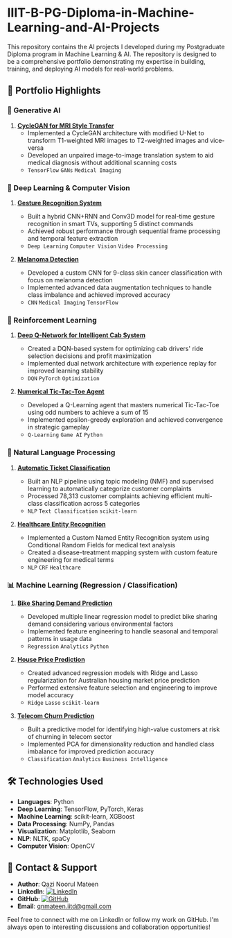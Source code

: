 # IIIT-B-PG-Diploma-in-Machine-Learning-and-AI-Projects 
This repository contains the AI projects I developed during my Postgraduate Diploma program in Machine Learning &amp; AI. The repository is designed to be a comprehensive portfolio demonstrating my expertise in building, training, and deploying AI models for real-world problems.

## 🎯 Portfolio Highlights

### 🎨 Generative AI
1. **[CycleGAN for MRI Style Transfer](./CycleGAN%20for%20MRI%20Style%20Transfer%20T1-T2%20Image%20Translation%20(CAPSTONE))** 
   - Implemented a CycleGAN architecture with modified U-Net to transform T1-weighted MRI images to T2-weighted images and vice-versa
   - Developed an unpaired image-to-image translation system to aid medical diagnosis without additional scanning costs
   - `TensorFlow` `GANs` `Medical Imaging`

### 🧠 Deep Learning & Computer Vision
1. **[Gesture Recognition System](./Gesture%20Recognition-%20CNN%2BRNN%20vs%20Conv3D)** 
   - Built a hybrid CNN+RNN and Conv3D model for real-time gesture recognition in smart TVs, supporting 5 distinct commands
   - Achieved robust performance through sequential frame processing and temporal feature extraction
   - `Deep Learning` `Computer Vision` `Video Processing`

2. **[Melanoma Detection](./Melanoma%20Detection_custom_CNN)**  
   - Developed a custom CNN for 9-class skin cancer classification with focus on melanoma detection
   - Implemented advanced data augmentation techniques to handle class imbalance and achieved improved accuracy
   - `CNN` `Medical Imaging` `TensorFlow`

### 🤖 Reinforcement Learning
1. **[Deep Q-Network for Intelligent Cab System](./Deep%20Q-Network%20(DQN)%20for%20Intelligent%20Cab%20Driver%20System)** 
   - Created a DQN-based system for optimizing cab drivers' ride selection decisions and profit maximization
   - Implemented dual network architecture with experience replay for improved learning stability
   - `DQN` `PyTorch` `Optimization`

2. **[Numerical Tic-Tac-Toe Agent](./Reinforement%20Learning%20-%20TicTacToe)**  
   - Developed a Q-Learning agent that masters numerical Tic-Tac-Toe using odd numbers to achieve a sum of 15
   - Implemented epsilon-greedy exploration and achieved convergence in strategic gameplay
   - `Q-Learning` `Game AI` `Python`

### 📝 Natural Language Processing
1. **[Automatic Ticket Classification](./NLP%20-%20Automatic_Ticket_Classification)** 
   - Built an NLP pipeline using topic modeling (NMF) and supervised learning to automatically categorize customer complaints
   - Processed 78,313 customer complaints achieving efficient multi-class classification across 5 categories
   - `NLP` `Text Classification` `scikit-learn`

2. **[Healthcare Entity Recognition](./Identifying_Entities_in_Healthcare_Data_CRF%20Model)**  
   - Implemented a Custom Named Entity Recognition system using Conditional Random Fields for medical text analysis
   - Created a disease-treatment mapping system with custom feature engineering for medical terms
   - `NLP` `CRF` `Healthcare`

### 📊 Machine Learning (Regression / Classification)
1. **[Bike Sharing Demand Prediction](./Bike_Sharing_Assignment_2)**
   - Developed multiple linear regression model to predict bike sharing demand considering various environmental factors
   - Implemented feature engineering to handle seasonal and temporal patterns in usage data
   - `Regression` `Analytics` `Python`

2. **[House Price Prediction](./House%20Price%20Prediction%20Advance_Regression)** 
   - Created advanced regression models with Ridge and Lasso regularization for Australian housing market price prediction
   - Performed extensive feature selection and engineering to improve model accuracy
   - `Ridge` `Lasso` `scikit-learn`

3. **[Telecom Churn Prediction](./Telecom%20Churn)**
   - Built a predictive model for identifying high-value customers at risk of churning in telecom sector
   - Implemented PCA for dimensionality reduction and handled class imbalance for improved prediction accuracy
   - `Classification` `Analytics` `Business Intelligence`

## 🛠️ Technologies Used
- **Languages**: Python
- **Deep Learning**: TensorFlow, PyTorch, Keras
- **Machine Learning**: scikit-learn, XGBoost
- **Data Processing**: NumPy, Pandas
- **Visualization**: Matplotlib, Seaborn
- **NLP**: NLTK, spaCy
- **Computer Vision**: OpenCV

## 📧 Contact & Support
- **Author**: Qazi Noorul Mateen
- **LinkedIn**: [![LinkedIn](https://img.shields.io/badge/LinkedIn-Connect-blue)](https://www.linkedin.com/in/qazi-noorul-mateen-36ab46139/)
- **GitHub**: [![GitHub](https://img.shields.io/badge/GitHub-Follow-black)](https://github.com/qnmateen)
- **Email**: [qnmateen.iitd@gmail.com](mailto:your.email@domain.com)

Feel free to connect with me on LinkedIn or follow my work on GitHub. I'm always open to interesting discussions and collaboration opportunities!
